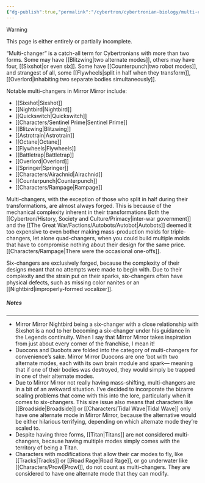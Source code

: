 ```yaml
---
{"dg-publish":true,"permalink":"/cybertron/cybertronian-biology/multi-changers/","noteIcon":"default"}
---
```

  
>[!warning] 
>This page is either entirely or partially incomplete. 

“Multi-changer” is a catch-all term for Cybertronians with more than two forms. Some may have [[Blitzwing\|two alternate modes]], others may have four, [[Sixshot\|or even six]]. Some have [[Counterpunch\|two robot modes]], and strangest of all, some [[Flywheels\|split in half when they transform]], [[Overlord\|inhabiting two separate bodies simultaneously]]. 

Notable multi-changers in Mirror Mirror include:
- [[Sixshot\|Sixshot]]
- [[Nightbird\|Nightbird]]
- [[Quickswitch\|Quickswitch]]
- [[Characters/Sentinel Prime\|Sentinel Prime]]
- [[Blitzwing\|Blitzwing]]
- [[Astrotrain\|Astrotrain]]
- [[Octane\|Octane]]
- [[Flywheels\|Flywheels]]
- [[Battletrap\|Battletrap]]
- [[Overlord\|Overlord]] 
- [[Springer\|Springer]]
- [[Characters/Airachnid\|Airachnid]]
- [[Counterpunch\|Counterpunch]]
- [[Characters/Rampage\|Rampage]]

Multi-changers, with the exception of those who split in half during their transformations, are almost always forged. This is because of the mechanical complexity inherent in their transformations Both the [[Cybertron/History, Society and Culture/Primacy\|inter-war government]] and the [[The Great War/Factions/Autobots/Autobot\|Autobots]] deemed it too expensive to even bother making mass-production molds for triple-changers, let alone quad-changers, when you could build multiple molds that have to compromise nothing about their design for the same price. [[Characters/Rampage\|There were the occasional one-offs]]. 

Six-changers are exclusively forged, because the complexity of their designs meant that no attempts were made to begin with. Due to their complexity and the strain put on their sparks, six-changers often have physical defects, such as missing color nanites or an [[Nightbird\|improperly-formed vocalizer]].
##### Notes
---
- Mirror Mirror Nightbird being a six-changer with a close relationship with Sixshot is a nod to her becoming a six-changer under his guidance in the Legends continuity. When I say that Mirror Mirror takes inspiration from just about every corner of the franchise, I mean it!
- Duocons and Duobots are folded into the category of multi-changers for convenience’s sake. Mirror Mirror Duocons are one ‘bot with two alternate modes, each with its own brain module and spark— meaning that if one of their bodies was destroyed, they would simply be trapped in one of their alternate modes. 
- Due to Mirror Mirror not really having mass-shifting, multi-changers are in a bit of an awkward situation. I’ve decided to incorporate the bizarre scaling problems that come with this into the lore, particularly when it comes to six-changers. This size issue also means that characters like [[Broadside\|Broadside]] or [[Characters/Tidal Wave\|Tidal Wave]] only have one alternate mode in Mirror Mirror, because the alternative would be either hilarious terrifying, depending on which alternate mode they’re scaled to. 
- Despite having three forms, [[Titan\|Titans]] are not considered multi-changers, because having multiple modes simply comes with the territory of being a Titan. 
- Characters with modifications that allow their car modes to fly, like [[Tracks\|Tracks]] or [[Road Rage\|Road Rage]], or go underwater like [[Characters/Prowl\|Prowl]], do not count as multi-changers. They are considered to have one alternate mode that they can modify.